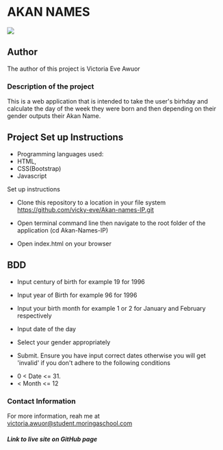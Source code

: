 # AKAN NAMES
![](https://i.postimg.cc/QdW8P1xR/Screenshot-23.png)
## Author
The author of this project is Victoria Eve Awuor
### Description of the project
This is a web application that is intended to take the user's birhday and calculate the  day of the week they were born and then depending on their gender outputs their Akan Name.
## Project Set up Instructions

- Programming languages used:
- HTML,
- CSS(Bootstrap)
- Javascript

Set up instructions
- Clone this repository to a location in your file system 
https://github.com/vicky-eve/Akan-names-IP.git
-  Open terminal command line then navigate to the root folder of the application
 (cd Akan-Names-IP)

-  Open index.html on your browser

## BDD
- Input century of birth for example 19 for 1996

- Input year of Birth for example 96 for 1996

- Input your birth  month  for example  1 or 2 for January and February respectively

- Input date of the day

- Select your gender appropriately 

- Submit. Ensure you have input correct dates otherwise you will get 'invalid' if you don't adhere to the following conditions

* 0 < Date <= 31.
* < Month <= 12
 ### Contact Information
 For more information, reah me at victoria.awuor@student.moringaschool.com
  

##### Link to live site on GitHub page
